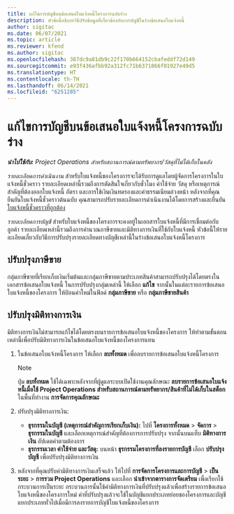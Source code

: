 ```yaml
---
title: แก้ไขการบัญชีบนข้อเสนอใบแจ้งหนี้โครงการฉบับร่าง
description: หัวข้อนี้อธิบายวิธีปรับข้อมูลที่เกี่ยวข้องกับการบัญชีในร่างข้อเสนอใบแจ้งหนี้
author: sigitac
ms.date: 06/07/2021
ms.topic: article
ms.reviewer: kfend
ms.author: sigitac
ms.openlocfilehash: 387dc9a81db9c22f170b664152cbafeddf72d149
ms.sourcegitcommit: e93f436afbb92a312fc71b6371866f01927e49d5
ms.translationtype: HT
ms.contentlocale: th-TH
ms.lasthandoff: 06/14/2021
ms.locfileid: "6251285"
---
```

# <a name="correct-the-accounting-on-draft-project-invoice-proposals"></a>แก้ไขการบัญชีบนข้อเสนอใบแจ้งหนี้โครงการฉบับร่าง

_**นำไปใช้กับ:** Project Operations สำหรับสถานการณ์ตามทรัพยากร/วัสดุที่ไม่ได้เก็บในคลัง_

*รายละเอียดการดำเนินงาน* สำหรับใบแจ้งหนี้ของโครงการจะได้รับการดูแลโดยผู้จัดการโครงการในใบแจ้งหนี้ชั่วคราว รายละเอียดเหล่านี้รวมถึงการตัดสินใจเกี่ยวกับชั่วโมง ค่าใช้จ่าย วัสดุ หรือเหตุการณ์สำคัญที่ต้องออกใบแจ้งหนี้ อัตรา และการใช้เงินเงินทดรองและค่าธรรมเนียมล่วงหน้า หลังจากที่คุณยืนยันใบแจ้งหนี้ชั่วคราวต้นฉบับ คุณสามารถปรับรายละเอียดการดำเนินงานได้โดยการสร้างและยืนยัน [ใบแจ้งหนี้ชั่วคราวที่ถูกต้อง](../proforma-invoicing/corrective-invoices.md)

*รายละเอียดการบัญชี* สำหรับใบแจ้งหนี้ของโครงการจะคงอยู่ในเอกสารใบแจ้งหนี้ที่มีการเชื่อมต่อกับลูกค้า รายละเอียดเหล่านี้รวมถึงการคำนวณภาษีขายและมิติทางการเงินที่ใช้กับใบแจ้งหนี้ หัวข้อนี้ให้รายละเอียดเกี่ยวกับวิธีการปรับปรุงรายละเอียดทางบัญชีเหล่านี้ในร่างข้อเสนอใบแจ้งหนี้โครงการ

## <a name="adjust-sales-tax"></a>ปรับปรุงภาษีขาย

กลุ่มภาษีขายที่เรียกเก็บเงินเริ่มต้นและกลุ่มภาษีขายตามประเภทสินค้าสามารถปรับปรุงได้โดยตรงในเอกสารข้อเสนอใบแจ้งหนี้ ในการปรับปรุงกลุ่มเหล่านี้ ให้เลือก **แก้ไข** จากนั้นในแต่ละรายการข้อเสนอใบแจ้งหนี้ของโครงการ ให้ป้อนค่าใหม่ในฟิลด์ **กลุ่มภาษีขาย** หรือ **กลุ่มภาษีขายสินค้า**

## <a name="adjust-financial-dimensions"></a>ปรับปรุงมิติทางการเงิน

มิติทางการเงินไม่สามารถแก้ไขได้โดยตรงบนรายการข้อเสนอใบแจ้งหนี้ของโครงการ ให้ทำตามขั้นตอนเหล่านี้เพื่อปรับมิติทางการเงินในข้อเสนอใบแจ้งหนี้ของโครงการแทน

1. ในข้อเสนอใบแจ้งหนี้โครงการ ให้เลือก **ลบทั้งหมด** เพื่อลบรายการข้อเสนอใบแจ้งหนี้โครงการ

    > [!NOTE]
    > ปุ่ม **ลบทั้งหมด** ใช้ได้เฉพาะหลังจากที่ผู้ดูแลระบบเปิดใช้งานคุณลักษณะ **ลบรายการข้อเสนอใบแจ้งหนี้เมื่อใช้ Project Operations สำหรับสถานการณ์ตามทรัพยากร/สินค้าที่ไม่ได้เก็บในสต็อก** ในพื้นที่ทำงาน **การจัดการคุณลักษณะ**

2. ปรับปรุงมิติทางการเงิน:

    - **ธุรกรรมในบัญชี (เหตุการณ์สำคัญการเรียกเก็บเงิน):** ไปที่ **โครงการทั้งหมด** \> **จัดการ** \> **ธุรกรรมในบัญชี** และเลือกเหตุการณ์สำคัญที่ต้องการการปรับปรุง จากนั้นบนแท็บ **มิติทางการเงิน** อัปเดตค่าตามต้องการ
    - **ธุรกรรมเวลา ค่าใช้จ่าย และวัสดุ:** บนหน้า **ธุรกรรมโครงการที่ลงรายการบัญชี** เลือก **ปรับปรุงบัญชี** เพื่อปรับปรุงมิติทางการเงิน

3. หลังจากที่คุณปรับค่ามิติทางการเงินเสร็จแล้ว ให้ไปที่ **การจัดการโครงการและการบัญชี** \> **เป็นระยะ** \> **การรวม Project Operations** และเลือก **นำเข้าจากตารางการจัดเตรียม** เพื่อเรียกใช้กระบวนการเป็นระยะ กระบวนการนั้นใช้ค่ามิติทางการเงินที่ปรับปรุงแล้วเพื่อสร้างรายการข้อเสนอใบแจ้งหนี้ของโครงการใหม่ ค่าที่ปรับปรุงแล้วจะใช้ในบัญชีแยกประเภทย่อยของโครงการและบัญชีแยกประเภททั่วไปเมื่อมีการลงรายการบัญชีใบแจ้งหนี้ของโครงการ
